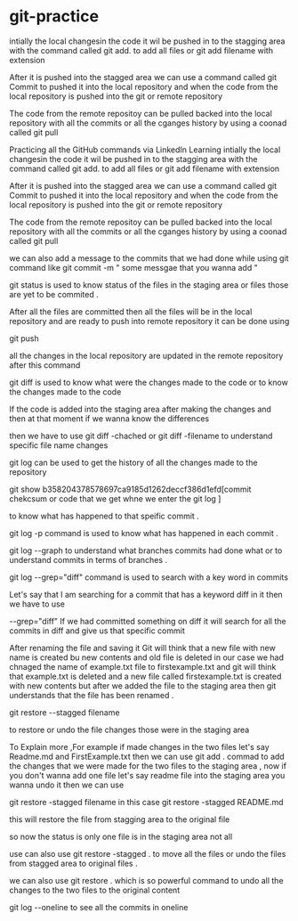 # git-practice

intially the local changesin the code it wil be pushed in to the stagging area with the command called git add. to add all files or git add filename with extension 

After it is pushed into the stagged area we can use a command called git Commit to pushed it into the local repository and when the code from the 
local repository is pushed into the git or remote repository

The code from the remote repositoy can be pulled backed into the local repository with all the commits or all the cganges history by using a 
coonad called git pull 


Practicing all the GitHub commands via LinkedIn Learning 
intially the local changesin the code it wil be pushed in to the stagging area with the command called git add. to add all files or git add filename with extension 

After it is pushed into the stagged area we can use a command called git Commit to pushed it into the local repository and when the code from the 
local repository is pushed into the git or remote repository

The code from the remote repositoy can be pulled backed into the local repository with all the commits or all the cganges history by using a 
coonad called git pull 

we can also add a message to the commits that we had done while using git command like git commit -m " some messgae that you wanna add " 


git status is used to know status of the files in the staging area or files those are yet to be commited . 

After all the files are committed then all the files will be in the local repository and are ready to push into remote repository 
it can be done using 

git push 

all the changes in the local repository are updated in the remote repository after this command 

git diff is used to know what were the changes made to the code or to know the changes made to the code 

If the code is added into the staging area after making the changes and then at that moment if we wanna know the differences 

then we have to use git diff -chached or git diff -filename to understand specific file name changes 

git log can be used to get the history of all the changes made to the repository 


git show b358204378578697ca9185d1262deccf386d1efd[commit chekcsum or code that we get whne we enter the git log ]

to know what has happened to that speific commit . 

git log -p command is used to know what has happened in each commit . 

git log --graph to understand what branches commits had done what or to understand commits in terms of branches . 

git log --grep="diff" command is used to search with a key word in commits 

Let's say that I am searching for a commit that has a keyword diff in it then we have to use 

--grep="diff" If we had committed something on diff it will search for all the commits in diff and give us that specific commit 

After renaming the file and saving it Git will think that a new file with new name is created bu new contents and old file is deleted in our case we had chnaged the name of example.txt file to firstexample.txt and git will think that example.txt is deleted and a new file called 
firstexample.txt is created with new contents but after we added the file to the staging area then git understands that the file has been renamed . 

git restore --stagged filename 

to restore or undo the file changes those were in the staging area 

To Explain more ,For example if made changes in the two files let's say Readme.md and FirstExample.txt then  we can use git add . commad to add the changes that we were made for the two files to the staging area  ,
now if you don't wanna add one file let's say readme file into the staging area you wanna undo it then we can use 

git restore -stagged filename in this case 
git restore -stagged README.md 

this will restore the file from stagging area to the original file 

so now the status is only one file is in the staging area not all

use can also use git restore -stagged . to move all the files or undo the files from stagged area to original files . 


we can also use git restore .  which is so powerful command to undo all the changes to the two files to the original content 

git log --oneline  to see all the commits in oneline 